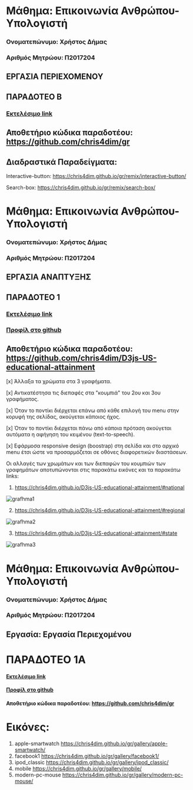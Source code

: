 # Μάθημα: Επικοινωνία Ανθρώπου-Υπολογιστή
 
### Ονοματεπώνυμο: Χρήστος Δήμας
### Αριθμός Μητρώου: Π2017204

 
## ΕΡΓΑΣΙΑ ΠΕΡΙΕΧΟΜΕΝΟΥ

## ΠΑΡΑΔΟΤΕΟ B

### [Εκτελέσιμο link](https://chris4dim.github.io/gr/ '[Εκτελέσιμο link')
## Αποθετήριο κώδικα παραδοτέου: https://github.com/chris4dim/gr

## Διαδραστικά Παραδείγματα:

Interactive-button:
https://chris4dim.github.io/gr/remix/interactive-button/

Search-box:
https://chris4dim.github.io/gr/remix/search-box/



# Μάθημα: Επικοινωνία Ανθρώπου-Υπολογιστή
 
### Ονοματεπώνυμο: Χρήστος Δήμας
### Αριθμός Μητρώου: Π2017204


 
## ΕΡΓΑΣΙΑ ΑΝΑΠΤΥΞΗΣ

## ΠΑΡΑΔΟΤΕΟ 1



### [Εκτελέσιμο link](https://chris4dim.github.io/D3js-US-educational-attainment/ '[Εκτελέσιμο link')
### [Προφίλ στο github](https://github.com/chris4dim 'Προφίλ στο github')

## Αποθετήριο κώδικα παραδοτέου: https://github.com/chris4dim/D3js-US-educational-attainment

[x] Άλλαξα τα χρώματα στα 3 γραφήματα.

[x] Αντικατέστησα τις διεπαφές στα "κουμπιά" του 2ου και 3ου γραφήματος.

[x] Όταν το ποντίκι διέρχεται επάνω από κάθε επιλογή του menu στην κορυφή της σελίδας, ακούγεται κάποιος ήχος.

[x] Όταν το ποντίκι διέρχεται πάνω από κάποια πρόταση ακούγεται αυτόματα η αφήγηση του κειμένου (text-to-speech).

[x] Εφάρμοσα responsive design (boostrap) στη σελίδα και στο αρχικό menu έτσι ώστε να προσαρμόζεται σε οθόνες διαφορετικών διαστάσεων.


Οι αλλαγές των χρωμάτων και των διεπαφών του κουμπιών των γραφημάτων αποτυπώνονται στις παρακάτω εικόνες και τα παρακάτω links:

1) https://chris4dim.github.io/D3js-US-educational-attainment/#national

![grafhma1](https://user-images.githubusercontent.com/44117722/48128868-7f143980-e290-11e8-9392-d88cc047c4b6.png)

2) https://chris4dim.github.io/D3js-US-educational-attainment/#regional

![grafhma2](https://user-images.githubusercontent.com/44117722/48128908-9d7a3500-e290-11e8-9ae4-e4d615951d40.png)


3) https://chris4dim.github.io/D3js-US-educational-attainment/#state

![grafhma3](https://user-images.githubusercontent.com/44117722/48128935-b2ef5f00-e290-11e8-8cd5-71910267ce2f.png)





# Μάθημα: Επικοινωνία Ανθρώπου-Υπολογιστή
 
### Ονοματεπώνυμο: Χρήστος Δήμας
### Αριθμός Μητρώου: Π2017204
 
## Εργασία: Εργασία Περιεχομένου
 
# ΠΑΡΑΔΟΤΕΟ 1Α
 
#### [Εκτελέσιμο link](https://chris4dim.github.io/gr/ '[Εκτελέσιμο link')
#### [Προφίλ στο github](https://github.com/chris4dim 'Προφίλ στο github')
 
#### Αποθετήριο κώδικα παραδοτέου: https://github.com/chris4dim/gr
 
# Εικόνες:
1. apple-smartwatch https://chris4dim.github.io/gr/gallery/apple-smartwatch/
2. facebook1 https://chris4dim.github.io/gr/gallery/facebook1/
3. ipod_classic https://chris4dim.github.io/gr/gallery/ipod_classic/
4. mobile https://chris4dim.github.io/gr/gallery/mobile/
5. modern-pc-mouse https://chris4dim.github.io/gr/gallery/modern-pc-mouse/
